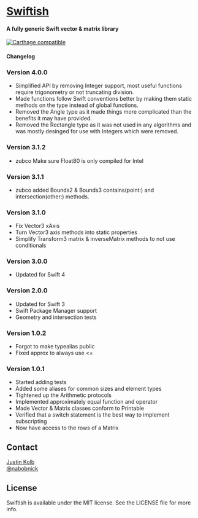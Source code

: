 # [Swiftish](https://github.com/jkolb/Swiftish)

#### A fully generic Swift vector & matrix library
[![Carthage compatible](https://img.shields.io/badge/Carthage-compatible-4BC51D.svg?style=flat)](https://github.com/Carthage/Carthage)
#### Changelog

### Version 4.0.0
* Simplified API by removing Integer support, most useful functions require trigonometry or not truncating division.
* Made functions follow Swift conventions better by making them static methods on the type instead of global functions.
* Removed the Angle type as it made things more complicated than the benefits it may have provided.
* Removed the Rectangle type as it was not used in any algorithms and was mostly desinged for use with Integers which were removed.

### Version 3.1.2
* zubco Make sure Float80 is only compiled for Intel

### Version 3.1.1
* zubco added Bounds2 & Bounds3 contains(point:) and intersection(other:) methods.

### Version 3.1.0
* Fix Vector3 xAxis
* Turn Vector3 axis methods into static properties
* Simplify Transform3 matrix & inverseMatrix methods to not use conditionals

### Version 3.0.0
* Updated for Swift 4

### Version 2.0.0
* Updated for Swift 3
* Swift Package Manager support
* Geometry and intersection tests

### Version 1.0.2
* Forgot to make typealias public
* Fixed approx to always use <=

### Version 1.0.1
* Started adding tests
* Added some aliases for common sizes and element types
* Tightened up the Arithmetic protocols
* Implemented approximately equal function and operator
* Made Vector & Matrix classes conform to Printable
* Verified that a switch statement is the best way to implement subscripting
* Now have access to the rows of a Matrix

## Contact

[Justin Kolb](mailto:justin.kolb@franticapparatus.net)  
[@nabobnick](https://twitter.com/nabobnick)

## License

Swiftish is available under the MIT license. See the LICENSE file for more info.

